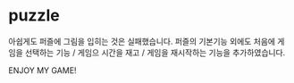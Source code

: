# puzzle

아쉽게도 퍼즐에 그림을 입히는 것은 실패했습니다.
퍼즐의 기본기능 외에도 처음에 게임을 선택하는 기능 / 게임으 시간을 재고 / 게임을 재시작하는 기능을 추가하였습니다.

ENJOY MY GAME!
